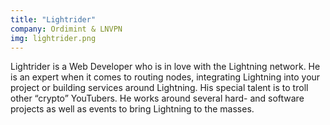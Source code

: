 ```yaml
---
title: "Lightrider"
company: Ordimint & LNVPN
img: lightrider.png
---
```


Lightrider is a Web Developer who is in love with the Lightning network. He is an expert when it comes to routing nodes, integrating Lightning into your project or building services around Lightning. His special talent is to troll other “crypto” YouTubers. He works around several hard- and software projects as well as events to bring Lightning to the masses.